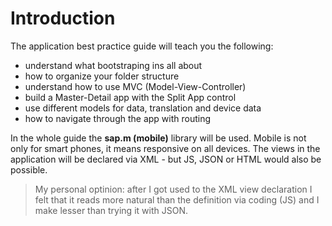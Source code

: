 # Introduction

The application best practice guide will teach you the following:

* understand what bootstraping ins all about
* how to organize your folder structure
* understand how to use MVC (Model-View-Controller)
* build a Master-Detail app with the Split App control
* use different models for data, translation and device data
* how to navigate through the app with routing

In the whole guide the **sap.m (mobile)** library will be used. Mobile is not only for smart phones, it means responsive on all devices.
The views in the application will be declared via XML - but JS, JSON or HTML would also be possible.

> My personal optinion: after I got used to the XML view declaration I felt that it reads more natural than the definition via coding (JS) and I make lesser than trying it with JSON.